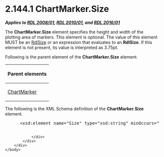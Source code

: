 <html dir="LTR" xmlns:mshelp="http://msdn.microsoft.com/mshelp" xmlns:ddue="http://ddue.schemas.microsoft.com/authoring/2003/5" xmlns:xlink="http://www.w3.org/1999/xlink" xmlns:tool="http://www.microsoft.com/tooltip">
    <head>
        <meta http-equiv="Content-Type" content="text/html; CHARSET=utf-8"></meta>
        <meta name="save" content="history"></meta>
        <title>2.144.1 ChartMarker.Size</title>
        <xml>
            <mshelp:toctitle title="2.144.1 ChartMarker.Size"></mshelp:toctitle>
            <mshelp:rltitle title="[MS-RDL]: ChartMarker.Size"></mshelp:rltitle>
            <mshelp:keyword index="A" term="1ea01aa2-badf-4cc1-8c4e-345e32a853b0"></mshelp:keyword>
            <mshelp:attr name="DCSext.ContentType" value="open specification"></mshelp:attr>
            <mshelp:attr name="AssetID" value="1ea01aa2-badf-4cc1-8c4e-345e32a853b0"></mshelp:attr>
            <mshelp:attr name="TopicType" value="kbRef"></mshelp:attr>
            <mshelp:attr name="DCSext.Title" value="[MS-RDL]: ChartMarker.Size" />
        </xml>
    </head>
    <body>
        <div id="header">
            <h1 class="heading">2.144.1 ChartMarker.Size</h1>
        </div>
        <div id="mainSection">
            <div id="mainBody">
                <div id="allHistory" class="saveHistory"></div>
                <div id="sectionSection0" class="section" name="collapseableSection">
                    

<p><b><i>Applies to </i></b><a href="1e855f94-4617-47e4-b89e-0856c6cb420f.md"><b><i>RDL 2008/01</i></b></a><b><i>,
</i></b><a href="3428e690-a348-4ec7-8a6a-8efb42d2cdee.md"><b><i>RDL 2010/01</i></b></a><b><i>,
and </i></b><a href="52ce3983-2bfc-4e72-9359-42aaf5fe4509.md"><b><i>RDL 2016/01</i></b></a></p>

<p>The <b>ChartMarker.Size</b> element specifies the height and
width of the plotting area of markers. This element is optional. The value of
this element MUST be an <a href="b40c092e-4fe5-4f7b-a0bf-c98df1361c90.md">RdlSize</a>
or an expression that evaluates to an <b>RdlSize</b>. If this element is not
present, its value is interpreted as 3.75pt.</p>

<p>Following is the parent element of the <b>ChartMarker.Size</b>
element.</p>

<table>
 <thead>
  <tr>
   <th>
   <p>Parent elements</p>
   </th>
  </tr>
 </thead>
 <tr>
  <td>
  <p><a href="82987908-050f-4a6d-a8be-d6cc28a34d62.md">ChartMarker</a></p>
  </td>
 </tr>
</table>

<p>The following is the XML Schema definition of the <b>ChartMarker.Size</b>
element.           </p>

<dl>
<dd>
<div><pre> &lt;xsd:element name=&quot;Size&quot; type=&quot;xsd:string&quot; minOccurs=&quot;0&quot; /&gt;
  
</pre></div>
</dd></dl>


                </div>
            </div>
        </div>
    </body>
</html>